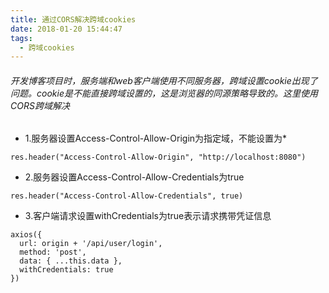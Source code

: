 ```yaml
---
title: 通过CORS解决跨域cookies
date: 2018-01-20 15:44:47
tags:
  - 跨域cookies
---
```

###### 开发博客项目时，服务端和web客户端使用不同服务器，跨域设置cookie出现了问题。cookie是不能直接跨域设置的，这是浏览器的同源策略导致的。这里使用CORS跨域解决
- 1.服务器设置Access-Control-Allow-Origin为指定域，不能设置为*
```
res.header("Access-Control-Allow-Origin", "http://localhost:8080")
```
- 2.服务器设置Access-Control-Allow-Credentials为true
```
res.header("Access-Control-Allow-Credentials", true)
```
- 3.客户端请求设置withCredentials为true表示请求携带凭证信息
```
axios({
  url: origin + '/api/user/login',
  method: 'post',
  data: { ...this.data },
  withCredentials: true
})
```